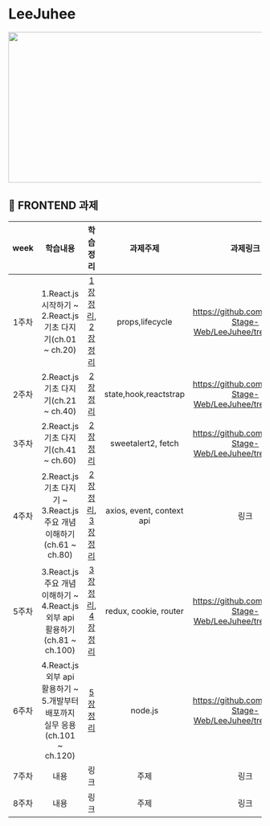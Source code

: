 # LeeJuhee
<img src="https://user-images.githubusercontent.com/93020734/224777742-97b438df-9d86-4d46-b880-7b039a54bacc.png" width = "600" height="300"/>

## 💫 FRONTEND 과제

|**week**|학습내용|학습정리|과제주제|과제링크|
|:---:|:---:|:---:|:---:|:---:|
|1주차|1.React.js 시작하기 ~ 2.React.js 기초 다지기(ch.01 ~ ch.20)|[1장 정리](https://velog.io/@049494/1-React.js-%EC%8B%9C%EC%9E%91%ED%95%98%EA%B8%B0), [2장 정리](https://velog.io/@049494/2-React.js-%EA%B8%B0%EC%B4%88-%EB%8B%A4%EC%A7%80%EA%B8%B0)|props,lifecycle|https://github.com/Coding-Stage-Web/LeeJuhee/tree/week1|
|2주차|2.React.js 기초 다지기(ch.21 ~ ch.40)|[2장 정리](https://velog.io/@049494/2-React.js-%EA%B8%B0%EC%B4%88-%EB%8B%A4%EC%A7%80%EA%B8%B0)|state,hook,reactstrap|https://github.com/Coding-Stage-Web/LeeJuhee/tree/week2|
|3주차|2.React.js 기초 다지기(ch.41 ~ ch.60)|[2장 정리](https://velog.io/@049494/2-React.js-%EA%B8%B0%EC%B4%88-%EB%8B%A4%EC%A7%80%EA%B8%B0#-sweetalert2)|sweetalert2, fetch|https://github.com/Coding-Stage-Web/LeeJuhee/tree/week3|
|4주차|2.React.js 기초 다지기 ~ 3.React.js 주요 개념 이해하기(ch.61 ~ ch.80)|[2장 정리](https://velog.io/@049494/2-React.js-%EA%B8%B0%EC%B4%88-%EB%8B%A4%EC%A7%80%EA%B8%B0), [3장 정리](https://velog.io/@049494/3-React.js-%EC%A3%BC%EC%9A%94-%EA%B0%9C%EB%85%90-%EC%9D%B4%ED%95%B4%ED%95%98%EA%B8%B0)|axios, event, context api|링크|
|5주차|3.React.js 주요 개념 이해하기 ~ 4.React.js 외부 api 활용하기(ch.81 ~ ch.100)|[3장 정리](https://velog.io/@049494/3-React.js-%EC%A3%BC%EC%9A%94-%EA%B0%9C%EB%85%90-%EC%9D%B4%ED%95%B4%ED%95%98%EA%B8%B0), [4장 정리](https://velog.io/@049494/4-React.js-%EC%99%B8%EB%B6%80-api-%ED%99%9C%EC%9A%A9%ED%95%98%EA%B8%B0)|redux, cookie, router|https://github.com/Coding-Stage-Web/LeeJuhee/tree/week5|
|6주차|4.React.js 외부 api 활용하기 ~ 5.개발부터 배포까지 실무 응용(ch.101 ~ ch.120)|[5장 정리](https://velog.io/@049494/5-%EA%B0%9C%EB%B0%9C%EB%B6%80%ED%84%B0-%EB%B0%B0%ED%8F%AC%EA%B9%8C%EC%A7%80-%EC%8B%A4%EB%AC%B4-%EC%9D%91%EC%9A%A9)|node.js|https://github.com/Coding-Stage-Web/LeeJuhee/tree/week6|
|7주차|내용|링크|주제|링크|
|8주차|내용|링크|주제|링크|
